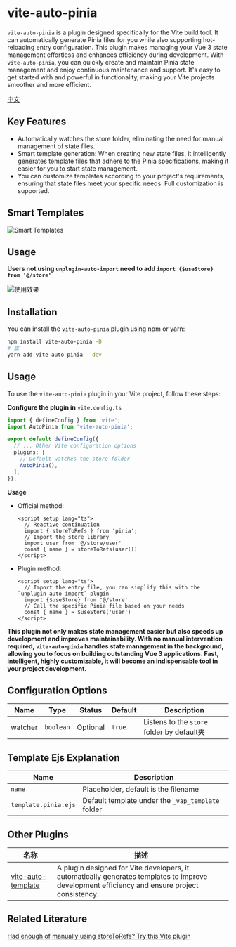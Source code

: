# vite-auto-pinia

`vite-auto-pinia` is a plugin designed specifically for the Vite build tool. It can automatically generate Pinia files for you while also supporting hot-reloading entry configuration. This plugin makes managing your Vue 3 state management effortless and enhances efficiency during development. With `vite-auto-pinia`, you can quickly create and maintain Pinia state management and enjoy continuous maintenance and support. It's easy to get started with and powerful in functionality, making your Vite projects smoother and more efficient.

[中文](/README.md)
## Key Features

- Automatically watches the store folder, eliminating the need for manual management of state files.
- Smart template generation: When creating new state files, it intelligently generates template files that adhere to the Pinia specifications, making it easier for you to start state management.
- You can customize templates according to your project's requirements, ensuring that state files meet your specific needs. Full customization is supported.

## Smart Templates
![Smart Templates](http://mk.sprites.top/npm/PiniaAuto1.gif)

## Usage
**Users not using `unplugin-auto-import` need to add `import {$useStore} from '@/store'`**

![使用效果](http://mk.sprites.top/npm/PiniaAuto2.gif)

## Installation

You can install the `vite-auto-pinia` plugin using npm or yarn:

```bash
npm install vite-auto-pinia -D
# 或
yarn add vite-auto-pinia --dev
```

## Usage

To use the `vite-auto-pinia` plugin in your Vite project, follow these steps:

**Configure the plugin in**  `vite.config.ts`
``` typescript
import { defineConfig } from 'vite';
import AutoPinia from 'vite-auto-pinia';

export default defineConfig({
  // ... Other Vite configuration options
  plugins: [
    // Default watches the store folder
    AutoPinia(),
  ],
});
```

**Usage**
- Official method:
  ``` vue
  <script setup lang="ts">
    // Reactive continuation
    import { storeToRefs } from 'pinia';
    // Import the store library
    import user from '@/store/user'
    const { name } = storeToRefs(user())
  </script>
  ```
- Plugin method:
  ``` vue
  <script setup lang="ts">
    // Import the entry file, you can simplify this with the `unplugin-auto-import` plugin
    import {$useStore} from '@/store'
    // Call the specific Pinia file based on your needs
    const { name } = $useStore('user')
  </script>
  ```
**This plugin not only makes state management easier but also speeds up development and improves maintainability. With no manual intervention required, `vite-auto-pinia` handles state management in the background, allowing you to focus on building outstanding Vue 3 applications. Fast, intelligent, highly customizable, it will become an indispensable tool in your project development.**

## Configuration Options

| Name    | Type      | Status   | Default | Description|
| ------- | --------- | ------ | ------ | --------------------- |
| watcher | `boolean` | Optional | `true` | Listens to the `store` folder by default夹 |

  
## Template Ejs Explanation

| Name| Description|
| -------------------- | ------------------------------- |
| `name`| Placeholder, default is the filename|
| `template.pinia.ejs` | Default template under the `_vap_template` folder |

## Other Plugins
| 名称| 描述|
|--- | -- |
| [vite-auto-template](https://www.npmjs.com/package/vite-auto-template) | A plugin designed for Vite developers, it automatically generates templates to improve development efficiency and ensure project consistency.|

## Related Literature
[Had enough of manually using storeToRefs? Try this Vite plugin](https://juejin.cn/post/7097893752030625828)